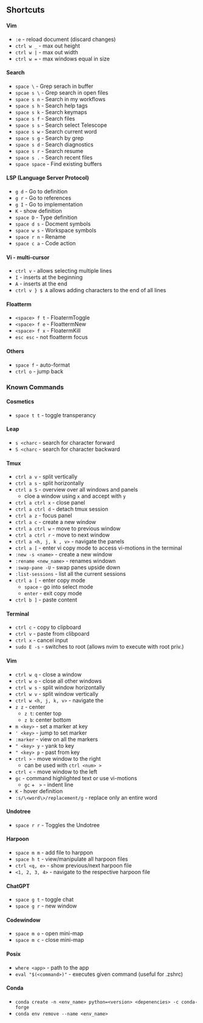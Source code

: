 ## Shortcuts
#### Vim
- `:e` - reload document (discard changes)
- `ctrl w _` - max out height
- `ctrl w |` - max out width
- `ctrl w =` - max windows equal in size

#### Search
- `space \` - Grep serach in buffer
- `spcae s \` - Grep search in open files 
- `space s n` - Search in my workflows
- `space s h` - Search help tags
- `space s k` - Search keymaps
- `space s f` - Search files
- `space s s` - Search select Telescope
- `space s w` - Search current word
- `space s g` - Search by grep
- `space s d` - Search diagnostics
- `space s r` - Search resume
- `space s .` - Search recent files
- `space space` - Find existing buffers

#### LSP (Language Server Protocol)
- `g d` - Go to definition
- `g r` - Go to references
- `g I` - Go to implementation
- `K` - show definition
- `space D` - Type definition
- `space d s` - Docment symbols
- `space w s` - Workspace symbols
- `space r n` - Rename
- `space c a` - Code action

#### Vi - multi-cursor
- `ctrl v` - allows selecting multiple lines
- `I` - inserts at the beginning
- `A` - inserts at the end
- `ctrl v } $ A` allows adding characters to the end of all lines

#### Floatterm
- `<space> f t` - FloatermToggle
- `<space> f e` - FloattermNew
- `<space> f x` - FloatermKill
- `esc esc` - not floatterm focus

#### Others
- `space f` - auto-format
- `ctrl o` - jump back

### Known Commands
#### Cosmetics
- `space t t` - toggle transperancy

#### Leap
- `s <charc` - search for character forward
- `S <charc` - search for character backward

#### Tmux
- `ctrl a v` - split vertically
- `ctrl a s` - split horizontally
- `ctrl a S` - overview over all windows and panels
    - cloe a window using `x` and accept with `y`
- `ctrl a ctrl x` - close panel
- `ctrl a ctrl d` - detach tmux session
- `ctrl a z` - focus panel
- `ctrl a c` - create a new window
- `ctrl a ctrl w` - move to previous window
- `ctrl a ctrl r` - move to next window
- `ctrl a <h, j, k , v>` - navigate the panels
- `ctrl a [` - enter vi copy mode to access vi-motions in the terminal
- `:new -s <name>` - create a new window
- `:rename <new_name>` - renames windown
- `:swap-pane -U` - swap panes upside down
- `:list-sessions` - list all the current sessions
- `ctrl a [` - enter copy mode
    - `space` - go into select mode
    - `enter` - exit copy mode
- `ctrl b ]` - paste content

#### Terminal
- `ctrl c` - copy to clipboard
- `ctrl v` - paste from clibpoard
- `ctrl x` - cancel input
- `sudo E -s` - switches to root (allows nvim to execute with root priv.)

#### Vim
- `ctrl w q` - close a window
- `ctrl w o` - close all other windows
- `ctrl w s` - split window horizontally
- `ctrl w v` - split window vertically
- `ctrl w <h, j, k, v>` - navigate the 
- `z z` - center
    - `z t`: center top
    - `z b`: center bottom
- `m <key>` - set a marker at key
- `' <key>` - jump to set marker
- `:marker` - view on all the markers
- `" <key> y` - yank to key
- `" <key> p` - past from key
- `ctrl >` - move window to the right
    - can be used with `ctrl <num> >`
- `ctrl <` - move window to the left
- `gc` - command highlighted text or use vi-motions
    - `gc` + ` >` - indent line
- `K` - hover definition
- `:s/\<word\>/replacement/g` - replace only an entire word

<!-- #### Treesitter -->
<!-- - `space f f` - fuzzy-search files -->
<!-- - `space f m` - navigate harpoon marker -->
<!-- - `space f d` - search across files -->
<!-- - `spcae f b` - navigate buffer -->

#### Undotree
- `space r r` - Toggles the Undotree

#### Harpoon
- `space m m` - add file to harppon 
- `space h t` - view/manipulate all harpoon files
- `ctrl <q, e>` - show previous/next harpoon file
- `<1, 2, 3, 4>` - navigate to the respective harpoon file

#### ChatGPT
- `space g t` - toggle chat
- `space g r` - new window

#### Codewindow
- `space m o` - open mini-map
- `space m c` - close mini-map
<!-- - `space m o` - toggle code window -->

#### Posix
- `where <app>` - path to the app
- `eval "$(<command>)"` - executes given command (useful  for .zshrc)

#### Conda
- `conda create -n <env_name> python=<version> <depenencies> -c conda-forge`
- `conda env remove --name <env_name>`


